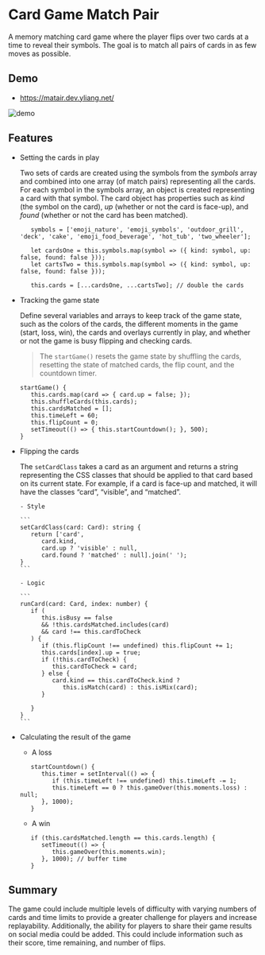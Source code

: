 
# Card Game Match Pair
A memory matching card game where the player flips over two cards at a time to reveal their symbols. The goal is to match all pairs of cards in as few moves as possible.

## Demo
- https://matair.dev.yliang.net/

![demo](/src/assets/light.gif)


## Features

- Setting the cards in play

   Two sets of cards are created using the symbols from the _symbols_ array and combined into one array (of match pairs) representing all the cards. For each symbol in the symbols array, an object is created representing a card with that symbol. The card object has properties such as _kind_ (the symbol on the card), _up_ (whether or not the card is face-up), and _found_ (whether or not the card has been matched).

   ```
      symbols = ['emoji_nature', 'emoji_symbols', 'outdoor_grill', 'deck', 'cake', 'emoji_food_beverage', 'hot_tub', 'two_wheeler'];

      let cardsOne = this.symbols.map(symbol => ({ kind: symbol, up: false, found: false }));
      let cartsTwo = this.symbols.map(symbol => ({ kind: symbol, up: false, found: false }));

      this.cards = [...cardsOne, ...cartsTwo]; // double the cards
   ```


- Tracking the game state

   Define several variables and arrays to keep track of the game state, such as the colors of the cards, the different moments in the game (start, loss, win), the cards and overlays currently in play, and whether or not the game is busy flipping and checking cards.

   > The `startGame()` resets the game state by shuffling the cards, resetting the state of matched cards, the flip count, and the countdown timer.

   ```
   startGame() {
      this.cards.map(card => { card.up = false; });
      this.shuffleCards(this.cards);
      this.cardsMatched = [];
      this.timeLeft = 60;
      this.flipCount = 0;
      setTimeout(() => { this.startCountdown(); }, 500);
   }
   ```


- Flipping the cards

   The `setCardClass` takes a card as an argument and returns a string representing the CSS classes that should be applied to that card based on its current state. For example, if a card is face-up and matched, it will have the classes “card”, “visible”, and “matched”.

      - Style

      ```
      setCardClass(card: Card): string {
         return ['card',
            card.kind,
            card.up ? 'visible' : null,
            card.found ? 'matched' : null].join(' ');
      }
      ```

      - Logic

      ```
      runCard(card: Card, index: number) {
         if (
            this.isBusy == false
            && !this.cardsMatched.includes(card)
            && card !== this.cardToCheck
         ) {
            if (this.flipCount !== undefined) this.flipCount += 1;
            this.cards[index].up = true;
            if (!this.cardToCheck) {
               this.cardToCheck = card;
            } else {
               card.kind == this.cardToCheck.kind ?
                  this.isMatch(card) : this.isMix(card);
            }

         }
      }
      ```

- Calculating the result of the game

   - A loss

   ```
      startCountdown() {
         this.timer = setInterval(() => {
            if (this.timeLeft !== undefined) this.timeLeft -= 1;
            this.timeLeft == 0 ? this.gameOver(this.moments.loss) : null;
         }, 1000);
      }
   ```

   - A win

   ```
      if (this.cardsMatched.length == this.cards.length) {
         setTimeout(() => {
            this.gameOver(this.moments.win);
         }, 1000); // buffer time
      }
   ```


## Summary

The game could include multiple levels of difficulty with varying numbers of cards and time limits to provide a greater challenge for players and increase replayability. Additionally, the ability for players to share their game results on social media could be added. This could include information such as their score, time remaining, and number of flips.